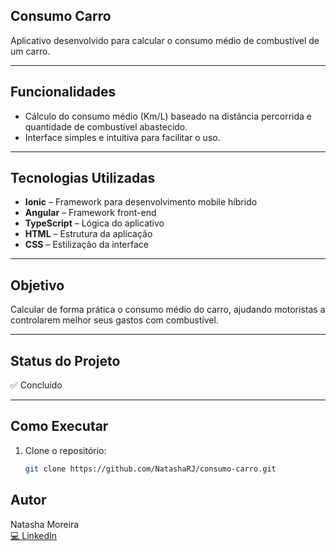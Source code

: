 ## Consumo Carro

Aplicativo desenvolvido para calcular o consumo médio de combustível de um carro.

---

## Funcionalidades

- Cálculo do consumo médio (Km/L) baseado na distância percorrida e quantidade de combustível abastecido.
- Interface simples e intuitiva para facilitar o uso.

---

## Tecnologias Utilizadas

- **Ionic** – Framework para desenvolvimento mobile híbrido
- **Angular** – Framework front-end
- **TypeScript** – Lógica do aplicativo
- **HTML** – Estrutura da aplicação
- **CSS** – Estilização da interface

---

## Objetivo

Calcular de forma prática o consumo médio do carro, ajudando motoristas a controlarem melhor seus gastos com combustível.

---

## Status do Projeto

✅ Concluído  


---

## Como Executar

1. Clone o repositório:
   ```bash
   git clone https://github.com/NatashaRJ/consumo-carro.git

## Autor

Natasha Moreira  
[💻 LinkedIn](https://www.linkedin.com)
